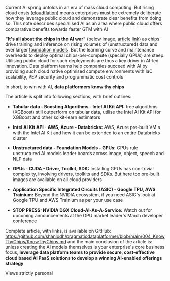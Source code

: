 Current AI spring unfolds in an era of mass cloud computing. But rising cloud costs ([cloudflation](https://www.forbes.com/sites/forbestechcouncil/2023/02/23/three-tips-to-navigate-cloud-flation/)) means enterprises must be extremely deliberate how they leverage public cloud and demonstrate clear benefits from doing so. This note describes specialised AI as an area where public cloud offers comparative benefits towards faster GTM with AI 

**"It's all about the chips in the AI war"** (below image, [article link](https://www.ft.com/content/0a16c45f-5739-43ad-abdc-1b91afa83e0d)) as chips drive training and inference on rising volumes of (unstructured) data and ever larger [foundation models](https://en.wikipedia.org/wiki/Foundation_models). But the learning curve and maintenance overheads to deploy optimal chips-per-compute (specially GPUs) are steep. Utilising public cloud for such deployments are thus a key driver in AI-led innovation. Data platform teams help companies succeed with AI by providing such cloud native optimised compute environments with IaC scalability, PEP security and programmatic cost controls  

In short, to win with AI, **data platformers know thy chips**

The article is split into following sections, with brief outlines: 

- **Tabular data - Boosting Algorithms - Intel AI Kit API:** tree algorithms (XGBoost) still outperform on tabular data, utilise the Intel AI Kit API for XGBoost and other scikit-learn estimators

- **Intel AI Kit API - AWS, Azure - Databricks:** AWS, Azure pre-built VM's with the Intel AI Kit and how it can be extended to an entire Databricks cluster  

- **Unstructured data - Foundation Models - GPUs:** GPUs rule unstructured AI models leader boards across image, object, speech and NLP data

- **GPUs - CUDA - Driver, Toolkit, SDK:** Installing GPUs has non-trivial complexity, involving drivers, toolkits and SDKs. But here too pre-built images are available on all cloud providers  

- **Application Specific Integrated Circuits (ASIC) - Google TPU, AWS Trainium:** Beyond the NVIDIA ecosystem, if you need ASIC's look at Google TPU and AWS Trainium as per your use case 

- **STOP PRESS: NVIDIA DGX Cloud-AI-As-A-Service:** Watch out for upcoming announcements at the GPU market leader's March developer conference 

Complete article, with links, is available on GitHub: https://github.com/shanlodh/pragmaticdataplatformer/blob/main/004_KnowThyChips/KnowThyChips.md and the main conclusion of the article is: unless creating the AI models themselves is your enterprise's core business focus, **leverage data platform teams to provide secure, cost-effective cloud based AI PaaS solutions to develop a winning AI-enabled offerings strategy** 

Views strictly personal 

